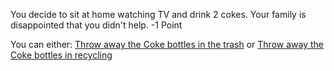 You decide to sit at home watching TV and drink 2 cokes. Your family is disappointed that you didn't help.
-1 Point

You can either:
[Throw away the Coke bottles in the trash](https://water.lionislost.com/underconstruction) or [Throw away the Coke bottles in recycling](https://water.lionislost.com/underconstruction)
